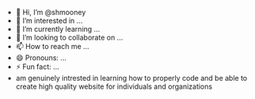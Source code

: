 - 👋 Hi, I’m @shmooney
- 👀 I’m interested in ...
- 🌱 I’m currently learning ...
- 💞️ I’m looking to collaborate on ...
- 📫 How to reach me ...
- 😄 Pronouns: ...
- ⚡ Fun fact: ...
- am genuinely intrested in learning how to properly code and be able to create high quality website for individuals and organizations

<!---
shmooney/shmooney is a ✨ special ✨ repository because its `README.md` (this file) appears on your GitHub profile.
You can click the Preview link to take a look at your changes.
--->
